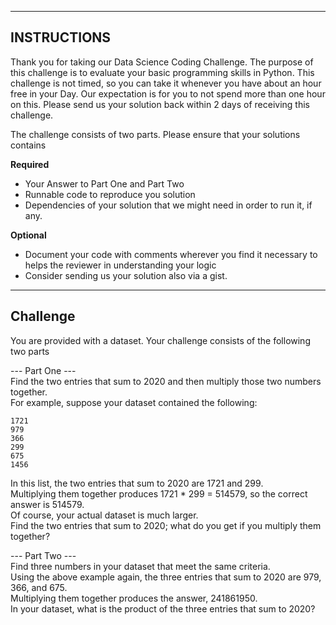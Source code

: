 ------------
INSTRUCTIONS
------------
Thank you for taking our Data Science Coding Challenge. 
The purpose of this challenge is to evaluate your basic programming skills in Python.
This challenge is not timed, so you can take it whenever you have about an hour free in your Day. 
Our expectation is for you to not spend more than one hour on this. Please send us your solution back within 2 days of receiving this challenge.


The challenge consists of two parts. Please ensure that your solutions contains

**Required**  
- Your Answer to Part One and Part Two  
- Runnable code to reproduce you solution
- Dependencies of your solution that we might need in order to run it, if any.

**Optional**    
- Document your code with comments wherever you find it necessary to helps the reviewer in understanding your logic
- Consider sending us your solution also via a gist.

---------  
Challenge  
---------  
You are provided with a dataset. Your challenge consists of the following two parts  

--- Part One ---  
Find the two entries that sum to 2020 and then multiply those two numbers together.  
For example, suppose your dataset contained the following:  
```
1721  
979  
366  
299  
675  
1456
```  
In this list, the two entries that sum to 2020 are 1721 and 299.  
Multiplying them together produces 1721 * 299 = 514579, so the correct answer is 514579.   
Of course, your actual dataset is much larger.   
Find the two entries that sum to 2020; what do you get if you multiply them together?  

--- Part Two ---  
Find three numbers in your dataset that meet the same criteria.  
Using the above example again, the three entries that sum to 2020 are 979, 366, and 675.   
Multiplying them together produces the answer, 241861950.  
In your dataset, what is the product of the three entries that sum to 2020?  
